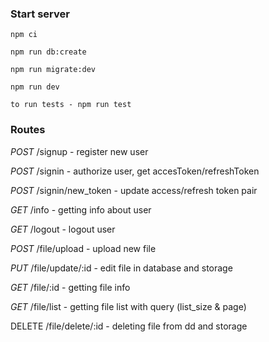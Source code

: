 ### Start server

```
npm ci

npm run db:create

npm run migrate:dev

npm run dev

to run tests - npm run test
```

### Routes

*POST* /signup - register new user

*POST* /signin - authorize user, get accesToken/refreshToken

*POST* /signin/new_token - update access/refresh token pair

*GET* /info - getting info about user

*GET* /logout - logout user

*POST* /file/upload - upload new file

*PUT* /file/update/:id - edit file in database and storage

*GET* /file/:id - getting file info

*GET* /file/list - getting file list with query (list_size & page)

DELETE /file/delete/:id - deleting file from dd and storage
